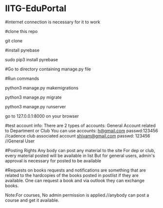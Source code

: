# IITG-EduPortal

#internet connection is necessary for it to work

#clone this repo

git clone <name-of-the-repo>

#install pyrebase

sudo pip3 install pyrebase

#Go to directory containing manage.py file

#Run commands

python3 manage.py makemigrations

python3 manage.py migrate

python3 manage.py runserver

go to 127.0.0.1:8000 on your browser

#test account info: There are 2 types of accounts: General Account related to Department or Club You can use accounts: h@gmail.com passwd:123456 //cadence club associated account shivam@gmail.com passwd: 123456 //General User

#Posting Rights Any body can post any material to the site For dep or club, every material posted will be available in list But for general users, admin's approval is necessary for posted to be available

#Requests on books requests and notifications are something that are related to the hardcopies of the books posted in postlist if they are available. One can request a book and via outlook they can exchange books.

Note:For courses, No admin permission is applied.//anybody can post a course and get it available.
